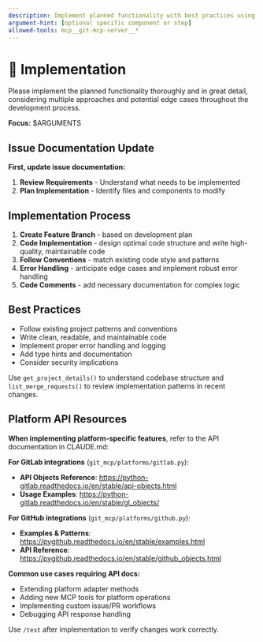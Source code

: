 ```yaml
---
description: Implement planned functionality with best practices using git_mcp_server tools
argument-hint: [optional specific component or step]
allowed-tools: mcp__git-mcp-server__*
---
```


# 🔨 Implementation

Please implement the planned functionality thoroughly and in great detail, considering multiple approaches and potential edge cases throughout the development process.

**Focus:** $ARGUMENTS

## Issue Documentation Update

**First, update issue documentation:**

1. **Review Requirements** - Understand what needs to be implemented
2. **Plan Implementation** - Identify files and components to modify

## Implementation Process

1. **Create Feature Branch** - based on development plan
2. **Code Implementation** - design optimal code structure and write high-quality, maintainable code
3. **Follow Conventions** - match existing code style and patterns
4. **Error Handling** - anticipate edge cases and implement robust error handling
5. **Code Comments** - add necessary documentation for complex logic

## Best Practices

- Follow existing project patterns and conventions
- Write clean, readable, and maintainable code
- Implement proper error handling and logging
- Add type hints and documentation
- Consider security implications

Use `get_project_details()` to understand codebase structure and `list_merge_requests()` to review implementation patterns in recent changes.

## Platform API Resources

**When implementing platform-specific features**, refer to the API documentation in CLAUDE.md:

**For GitLab integrations** (`git_mcp/platforms/gitlab.py`):
- **API Objects Reference**: https://python-gitlab.readthedocs.io/en/stable/api-objects.html
- **Usage Examples**: https://python-gitlab.readthedocs.io/en/stable/gl_objects/

**For GitHub integrations** (`git_mcp/platforms/github.py`):
- **Examples & Patterns**: https://pygithub.readthedocs.io/en/stable/examples.html
- **API Reference**: https://pygithub.readthedocs.io/en/stable/github_objects.html

**Common use cases requiring API docs:**
- Extending platform adapter methods
- Adding new MCP tools for platform operations
- Implementing custom issue/PR workflows
- Debugging API response handling

Use `/test` after implementation to verify changes work correctly.
